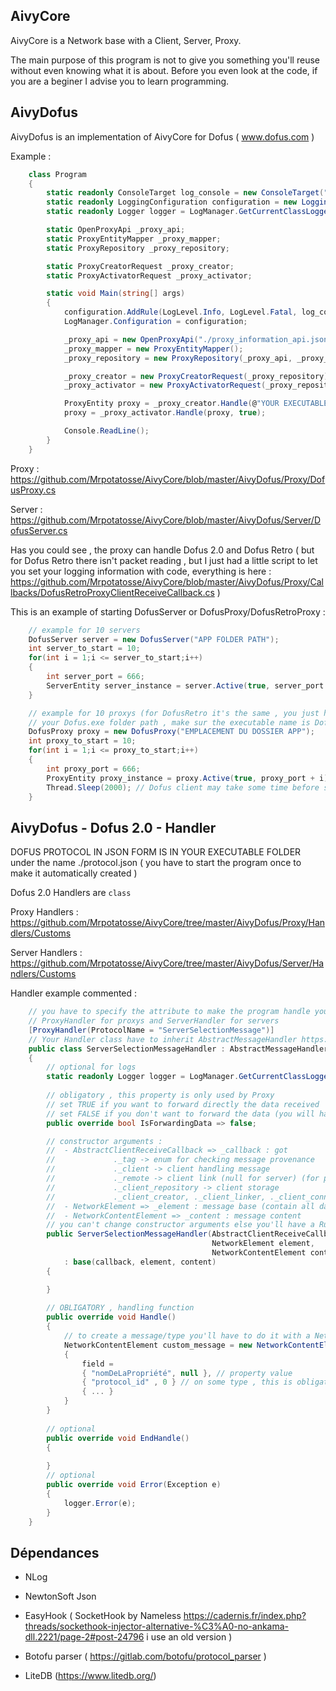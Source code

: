 <h2> AivyCore </h2>

AivyCore is a Network base with a Client, Server, Proxy.

The main purpose of this program is not to give you something you'll reuse without even knowing what it is about. Before you even look at the code, if you are a beginer I advise you to learn programming.

<h2> AivyDofus </h2>

AivyDofus is an implementation of AivyCore for Dofus ( www.dofus.com )

Example :

```csharp 
    class Program
    {
        static readonly ConsoleTarget log_console = new ConsoleTarget("log_console");
        static readonly LoggingConfiguration configuration = new LoggingConfiguration();
        static readonly Logger logger = LogManager.GetCurrentClassLogger();

        static OpenProxyApi _proxy_api;
        static ProxyEntityMapper _proxy_mapper;
        static ProxyRepository _proxy_repository;

        static ProxyCreatorRequest _proxy_creator;
        static ProxyActivatorRequest _proxy_activator;

        static void Main(string[] args)
        {
            configuration.AddRule(LogLevel.Info, LogLevel.Fatal, log_console);
            LogManager.Configuration = configuration;

            _proxy_api = new OpenProxyApi("./proxy_information_api.json");
            _proxy_mapper = new ProxyEntityMapper();
            _proxy_repository = new ProxyRepository(_proxy_api, _proxy_mapper);

            _proxy_creator = new ProxyCreatorRequest(_proxy_repository);
            _proxy_activator = new ProxyActivatorRequest(_proxy_repository);

            ProxyEntity proxy = _proxy_creator.Handle(@"YOUR EXECUTABLE FILE", 666);
            proxy = _proxy_activator.Handle(proxy, true);

            Console.ReadLine();
        }
    }
```

Proxy : https://github.com/Mrpotatosse/AivyCore/blob/master/AivyDofus/Proxy/DofusProxy.cs

Server : https://github.com/Mrpotatosse/AivyCore/blob/master/AivyDofus/Server/DofusServer.cs

Has you could see , the proxy can handle Dofus 2.0 and Dofus Retro ( but for Dofus Retro there isn't packet reading , but I just had a little script to let you set your logging information with code, everything is here : https://github.com/Mrpotatosse/AivyCore/blob/master/AivyDofus/Proxy/Callbacks/DofusRetroProxyClientReceiveCallback.cs )

This is an example of starting DofusServer or DofusProxy/DofusRetroProxy :

```csharp
    // example for 10 servers
    DofusServer server = new DofusServer("APP FOLDER PATH");
    int server_to_start = 10;
    for(int i = 1;i <= server_to_start;i++)
    {
        int server_port = 666;
        ServerEntity server_instance = server.Active(true, server_port + i); 
    }

    // example for 10 proxys (for DofusRetro it's the same , you just have to replace DofusProxy by DofusRetroProxy and DofusRetroProxy ctor got 
    // your Dofus.exe folder path , make sur the executable name is Dofus.exe (ONLY FOR RETRO) )
    DofusProxy proxy = new DofusProxy("EMPLACEMENT DU DOSSIER APP");
    int proxy_to_start = 10;
    for(int i = 1;i <= proxy_to_start;i++)
    {
        int proxy_port = 666;
        ProxyEntity proxy_instance = proxy.Active(true, proxy_port + i); 
        Thread.Sleep(2000); // Dofus client may take some time before starting , to avoid some client bug , make sur to sleep between each instance creator
    }
```

<h2> AivyDofus - Dofus 2.0 - Handler </h2>

DOFUS PROTOCOL IN JSON FORM IS IN YOUR EXECUTABLE FOLDER under the name ./protocol.json ( you have to start the program once to make it automatically created )

Dofus 2.0 Handlers are ``class`` 

Proxy Handlers : https://github.com/Mrpotatosse/AivyCore/tree/master/AivyDofus/Proxy/Handlers/Customs

Server Handlers : https://github.com/Mrpotatosse/AivyCore/tree/master/AivyDofus/Server/Handlers/Customs

Handler example commented : 

```csharp
    // you have to specify the attribute to make the program handle you message (set it to commentary if you don't want to handle it)
    // ProxyHandler for proxys and ServerHandler for servers
    [ProxyHandler(ProtocolName = "ServerSelectionMessage")]
    // Your Handler class have to inherit AbstractMessageHandler https://github.com/Mrpotatosse/AivyCore/blob/master/AivyDofus/Handler/AbstractMessageHandler.cs
    public class ServerSelectionMessageHandler : AbstractMessageHandler
    {
        // optional for logs
        static readonly Logger logger = LogManager.GetCurrentClassLogger();
        
        // obligatory , this property is only used by Proxy
        // set TRUE if you want to forward directly the data received 
        // set FALSE if you don't want to forward the data (you will have to send it manualy)
        public override bool IsForwardingData => false;

        // constructor arguments :
        //  - AbstractClientReceiveCallback => _callback : got
        //             ._tag -> enum for checking message provenance
        //             ._client -> client handling message
        //             ._remote -> client link (null for server) (for proxy , if _tag = Client then _remote = Dofus Server , else _remote = Dofus Client)
        //             ._client_repository -> client storage
        //             ._client_creator, ._client_linker, ._client_connector, ._client_disconnector -> class for client actions
        //  - NetworkElement => _element : message base (contain all data about the class reading and writing method)
        //  - NetworkContentElement => _content : message content
        // you can't change constructor arguments else you'll have a Runtime Error
        public ServerSelectionMessageHandler(AbstractClientReceiveCallback callback,
                                             NetworkElement element,
                                             NetworkContentElement content)
            : base(callback, element, content)
        {

        }
        
        // OBLIGATORY , handling function
        public override void Handle()
        {
            // to create a message/type you'll have to do it with a NetworkContentElement
            NetworkContentElement custom_message = new NetworkContentElement()
            {
                field = 
                { "nomDeLaPropriété", null }, // property value
                { "protocol_id" , 0 } // on some type , this is obligatory , check it on protocol.json , 'prefixed_by_type_id' value
                { ... }   
            }
        }
        
        // optional
        public override void EndHandle()
        {
        
        }
        // optional
        public override void Error(Exception e)
        {
            logger.Error(e);
        }
    }
```

<h2> Dépendances </h2>

- NLog

- NewtonSoft Json

- EasyHook ( SocketHook by Nameless https://cadernis.fr/index.php?threads/sockethook-injector-alternative-%C3%A0-no-ankama-dll.2221/page-2#post-24796 i use an old version )

- Botofu parser ( https://gitlab.com/botofu/protocol_parser )
  
- LiteDB (https://www.litedb.org/) 
